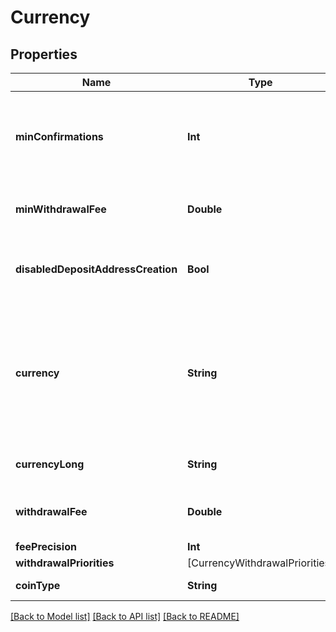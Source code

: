 # Currency

## Properties
Name | Type | Description | Notes
------------ | ------------- | ------------- | -------------
**minConfirmations** | **Int** | Minimum number of block chain confirmations before deposit is accepted. | [optional] 
**minWithdrawalFee** | **Double** | The minimum transaction fee paid for withdrawals | [optional] 
**disabledDepositAddressCreation** | **Bool** | False if deposit address creation is disabled | [optional] 
**currency** | **String** | The abbreviation of the currency. This abbreviation is used elsewhere in the API to identify the currency. | 
**currencyLong** | **String** | The full name for the currency. | 
**withdrawalFee** | **Double** | The total transaction fee paid for withdrawals | 
**feePrecision** | **Int** | fee precision | [optional] 
**withdrawalPriorities** | [CurrencyWithdrawalPriorities] |  | [optional] 
**coinType** | **String** | The type of the currency. | 

[[Back to Model list]](../README.md#documentation-for-models) [[Back to API list]](../README.md#documentation-for-api-endpoints) [[Back to README]](../README.md)


